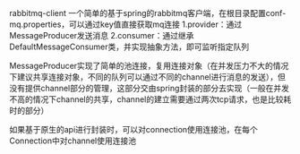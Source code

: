 rabbitmq-client
一个简单的基于spring的rabbitmq客户端，在根目录配置conf-mq.properties，可以通过key值直接获取mq连接
1.provider：通过MessageProducer发送消息
2.consumer：通过继承DefaultMessageConsumer类，并实现抽象方法，即可监听指定队列

MessageProducer实现了简单的池连接，复用连接对象（在并发压力不大的情况下建议共享连接对象，不同的队列可以通过不同的channel进行消息的发送），但没有提供channel部分的管理，这部分交由spring封装的部分去实现（一般在并发不高的情况下channel的共享，channel的建立需要通过两次tcp请求，也是比较耗时的部分）

如果基于原生的api进行封装时，可以对connection使用连接池，在每个Connection中对channel使用连接池
